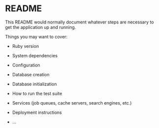 # README

This README would normally document whatever steps are necessary to get the
application up and running.

Things you may want to cover:

* Ruby version

* System dependencies

* Configuration

* Database creation

* Database initialization

* How to run the test suite

* Services (job queues, cache servers, search engines, etc.)

* Deployment instructions

* ...


<!-- <% if !current_user %>
<style>
body {background-image: url("http://i.imgur.com/Rn0qJw1.jpg");}
    </style>
    <%end%> -->
